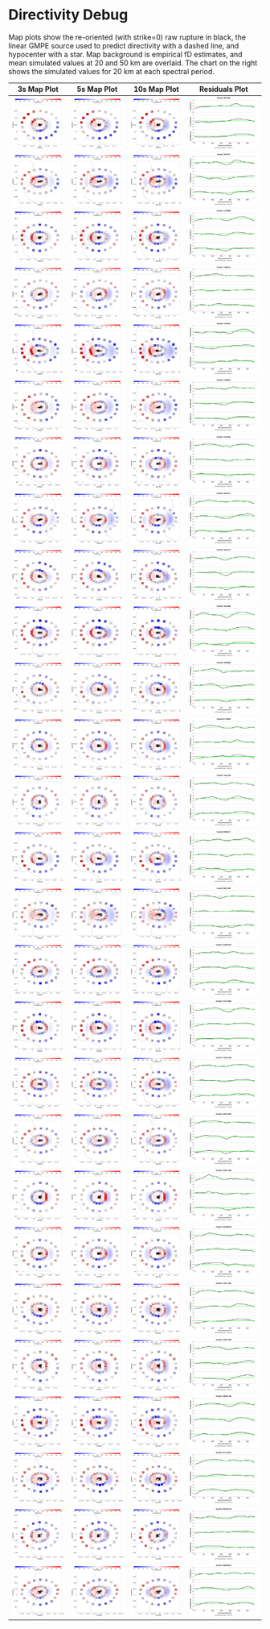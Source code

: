 # Directivity Debug

Map plots show the re-oriented (with strike=0) raw rupture in black, the linear GMPE source used to predict directivity with a dashed line, and hypocenter with a star. Map background is empirical fD estimates, and mean simulated values at 20 and 50 km are overlaid. The chart on the right shows the simulated values for 20 km at each spectral period.

| 3s Map Plot | 5s Map Plot | 10s Map Plot | Residuals Plot |
|-----|-----|-----|-----|
| ![plot](event_69588_map_3s.png) | ![plot](event_69588_map_5s.png) | ![plot](event_69588_map_10s.png) | ![plot](event_69588_residuals.png) |
| ![plot](event_95957_map_3s.png) | ![plot](event_95957_map_5s.png) | ![plot](event_95957_map_10s.png) | ![plot](event_95957_residuals.png) |
| ![plot](event_125808_map_3s.png) | ![plot](event_125808_map_5s.png) | ![plot](event_125808_map_10s.png) | ![plot](event_125808_residuals.png) |
| ![plot](event_138673_map_3s.png) | ![plot](event_138673_map_5s.png) | ![plot](event_138673_map_10s.png) | ![plot](event_138673_residuals.png) |
| ![plot](event_155542_map_3s.png) | ![plot](event_155542_map_5s.png) | ![plot](event_155542_map_10s.png) | ![plot](event_155542_residuals.png) |
| ![plot](event_230492_map_3s.png) | ![plot](event_230492_map_5s.png) | ![plot](event_230492_map_10s.png) | ![plot](event_230492_residuals.png) |
| ![plot](event_255416_map_3s.png) | ![plot](event_255416_map_5s.png) | ![plot](event_255416_map_10s.png) | ![plot](event_255416_residuals.png) |
| ![plot](event_293633_map_3s.png) | ![plot](event_293633_map_5s.png) | ![plot](event_293633_map_10s.png) | ![plot](event_293633_residuals.png) |
| ![plot](event_345133_map_3s.png) | ![plot](event_345133_map_5s.png) | ![plot](event_345133_map_10s.png) | ![plot](event_345133_residuals.png) |
| ![plot](event_501086_map_3s.png) | ![plot](event_501086_map_5s.png) | ![plot](event_501086_map_10s.png) | ![plot](event_501086_residuals.png) |
| ![plot](event_566466_map_3s.png) | ![plot](event_566466_map_5s.png) | ![plot](event_566466_map_10s.png) | ![plot](event_566466_residuals.png) |
| ![plot](event_677494_map_3s.png) | ![plot](event_677494_map_5s.png) | ![plot](event_677494_map_10s.png) | ![plot](event_677494_residuals.png) |
| ![plot](event_742250_map_3s.png) | ![plot](event_742250_map_5s.png) | ![plot](event_742250_map_10s.png) | ![plot](event_742250_residuals.png) |
| ![plot](event_889957_map_3s.png) | ![plot](event_889957_map_5s.png) | ![plot](event_889957_map_10s.png) | ![plot](event_889957_residuals.png) |
| ![plot](event_982140_map_3s.png) | ![plot](event_982140_map_5s.png) | ![plot](event_982140_map_10s.png) | ![plot](event_982140_residuals.png) |
| ![plot](event_1249302_map_3s.png) | ![plot](event_1249302_map_5s.png) | ![plot](event_1249302_map_10s.png) | ![plot](event_1249302_residuals.png) |
| ![plot](event_1321906_map_3s.png) | ![plot](event_1321906_map_5s.png) | ![plot](event_1321906_map_10s.png) | ![plot](event_1321906_residuals.png) |
| ![plot](event_1350148_map_3s.png) | ![plot](event_1350148_map_5s.png) | ![plot](event_1350148_map_10s.png) | ![plot](event_1350148_residuals.png) |
| ![plot](event_1424383_map_3s.png) | ![plot](event_1424383_map_5s.png) | ![plot](event_1424383_map_10s.png) | ![plot](event_1424383_residuals.png) |
| ![plot](event_1587148_map_3s.png) | ![plot](event_1587148_map_5s.png) | ![plot](event_1587148_map_10s.png) | ![plot](event_1587148_residuals.png) |
| ![plot](event_1650078_map_3s.png) | ![plot](event_1650078_map_5s.png) | ![plot](event_1650078_map_10s.png) | ![plot](event_1650078_residuals.png) |
| ![plot](event_1701182_map_3s.png) | ![plot](event_1701182_map_5s.png) | ![plot](event_1701182_map_10s.png) | ![plot](event_1701182_residuals.png) |
| ![plot](event_1705744_map_3s.png) | ![plot](event_1705744_map_5s.png) | ![plot](event_1705744_map_10s.png) | ![plot](event_1705744_residuals.png) |
| ![plot](event_1996138_map_3s.png) | ![plot](event_1996138_map_5s.png) | ![plot](event_1996138_map_10s.png) | ![plot](event_1996138_residuals.png) |
| ![plot](event_2172826_map_3s.png) | ![plot](event_2172826_map_5s.png) | ![plot](event_2172826_map_10s.png) | ![plot](event_2172826_residuals.png) |
| ![plot](event_2420518_map_3s.png) | ![plot](event_2420518_map_5s.png) | ![plot](event_2420518_map_10s.png) | ![plot](event_2420518_residuals.png) |
| ![plot](event_2600925_map_3s.png) | ![plot](event_2600925_map_5s.png) | ![plot](event_2600925_map_10s.png) | ![plot](event_2600925_residuals.png) |

